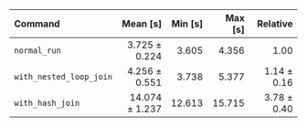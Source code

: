| Command | Mean [s] | Min [s] | Max [s] | Relative |
|:---|---:|---:|---:|---:|
| `normal_run` | 3.725 ± 0.224 | 3.605 | 4.356 | 1.00 |
| `with_nested_loop_join` | 4.256 ± 0.551 | 3.738 | 5.377 | 1.14 ± 0.16 |
| `with_hash_join` | 14.074 ± 1.237 | 12.613 | 15.715 | 3.78 ± 0.40 |
